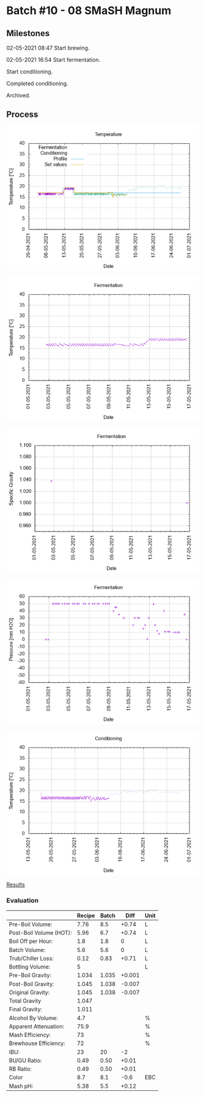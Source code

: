# Batch #10 - 08 SMaSH Magnum

## Milestones

02-05-2021 08:47 Start brewing.

02-05-2021 16:54 Start fermentation.

Start conditioning.

Completed conditioning.

Archived.

## Process

![temperature](temperature.png)

![fermentation](fermentation.png)

![specific gravity](gravity.png)

![pressure](pressure.png)

![conditioning](conditioning.png)

[Results](./Batch_10_08_SMaSH_Magnum_results.pdf)

### Evaluation

|                         | Recipe | Batch | Diff   | Unit |
|-------------------------|--------|-------|--------|------|
| Pre-Boil Volume:        | 7.76   | 8.5   | +0.74  | L    |
| Post-Boil Volume (HOT): | 5.96   | 6.7   | +0.74  | L    |
| Boil Off per Hour:      | 1.8    | 1.8   |  0     | L    |
| Batch Volume:           | 5.6    | 5.6   |  0     | L    |
| Trub/Chiller Loss:      | 0.12   | 0.83  | +0.71  | L    |
| Bottling Volume:        | 5      |       |        | L    |
| Pre-Boil Gravity:       | 1.034  | 1.035 | +0.001 |      |
| Post-Boil Gravity:      | 1.045  | 1.038 | -0.007 |      |
| Original Gravity:       | 1.045  | 1.038 | -0.007 |      |
| Total Gravity           | 1.047  |       |        |      |
| Final Gravity:          | 1.011  |       |        |      |
| Alcohol By Volume:      | 4.7    |       |        | %    |
| Apparent Attenuation:   | 75.9   |       |        | %    |
| Mash Efficiency:        | 73     |       |        | %    |
| Brewhouse Efficiency:   | 72     |       |        | %    |
| IBU:                    | 23     | 20    | -2     |      |
| BU/GU Ratio:            | 0.49   | 0.50  | +0.01  |      |
| RB Ratio:               | 0.49   | 0.50  | +0.01  |      |
| Color                   | 8.7    | 8.1   | -0.6   | EBC  |
| Mash pH:                | 5.38   | 5.5   | +0.12  |      |
